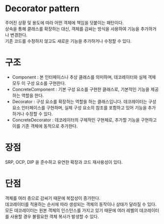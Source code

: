 # Decorator pattern
주어진 상황 및 용도에 따라 어떤 객체에 책임을 덧붙이는 패턴이다.           
상속을 통해 클래스를 확장하는 대신, 객체를 감싸는 방식을 사용하여 기능을 추가하거나 변경한다.           
기존 코드를 수정하지 않고도 새로운 기능을 추가하거나 수정할 수 있다.           
# 구조
- Component : 본 인터페이스나 추상 클래스를 의미하며, 데코레이터와 실제 객체 모두 이 구성 요소를 구현한다.
- ConcreteComponent : 기본 구성 요소를 구현한 클래스로, 기본적인 기능을 제공하는 역할을 한다.
- Decorator : 구성 요소를 확장하는 역할을 하는 클래스입니다. 데코레이터는 구성 요소 인터페이스를 구현하며, 실제 구성 요소의 참조를 포함하고 있어 기능을 추가하거나 수정할 수 있다.
- ConcreteDecorator : 데코레이터의 구체적인 구현체로, 추가할 기능을 구현하고 이를 기존 객체에 동적으로 추가한다.
# 장점
SRP, OCP, DIP 을 준수하고 유연한 확장과 코드 재사용성이 있다.
# 단점
객체를 여러 층으로 감싸기 때문에 복잡성이 증가한다.           
데코레이터를 적용하는 순서에 따라 생성되는 객체의 동작이나 상태가 달라질 수 있다.           
모든 데코레이터는 원본 객체의 인스턴스를 가지고 있기 때문에 여러 레벨의 데코레이터를 사용할 경우 불필요한 객체 복사가 발생할 수 있다.
